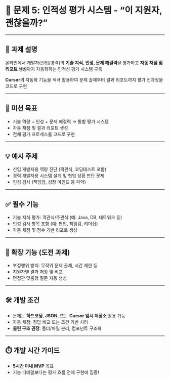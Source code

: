 # 💼 문제 5: 인적성 평가 시스템 - “이 지원자, 괜찮을까?”

---

## 📝 과제 설명

온라인에서 개발자(신입/경력)의 **기술 지식, 인성, 문제 해결력**을 평가하고 **자동 채점 및 리포트 생성**까지 자동화하는 인적성 평가 시스템 구축

**Cursor**의 자동화 기능을 적극 활용하여 문제 출제부터 결과 리포트까지 평가 전과정을 코드로 구현

---

## 🎯 미션 목표

- 기술 역량 + 인성 + 문제 해결력 → 통합 평가 시스템
- 자동 채점 및 결과 리포트 생성
- 전체 평가 프로세스를 코드로 구현

---

## 💡 예시 주제

- 신입 개발자용 역량 진단 (객관식, 코딩테스트 포함)
- 경력 개발자용 시스템 설계 및 협업 상황 판단 문제
- 인성 검사 (책임감, 성장 마인드 등 파악)

---

## ✅ 필수 기능

- 기술 지식 평가: 객관식/주관식 (예: Java, DB, 네트워크 등)
- 인성 검사 항목 포함 (예: 협업, 책임감, 리더십)
- 자동 채점 및 점수 기반 리포트 생성

---

## 🚀 확장 기능 (도전 과제)

- 부정행위 방지: 무작위 문제 출제, 시간 제한 등
- 지원자별 결과 저장 및 비교
- 면접관 맞춤형 질문 자동 생성

---

## 🛠️ 개발 조건

- 문제는 **하드코딩**, **JSON**, 또는 **Cursor 임시 저장소** 활용 가능
- 자동 채점: 정답 비교 또는 조건 기반 처리
- **클린 구조 권장**: 폴더/파일 분리, 컴포넌트 구조화

---

## ⏱️ 개발 시간 가이드

- **5시간 이내 MVP** 목표
- 기능 디테일보다는 평가 흐름 전체 구현에 집중!
